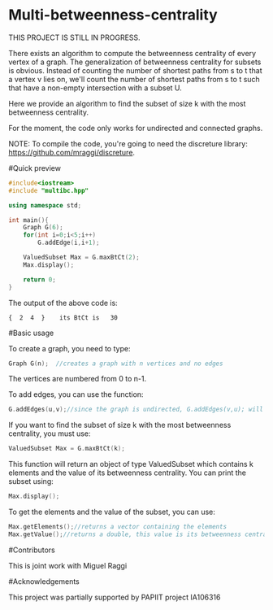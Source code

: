 # Multi-betweenness-centrality

THIS PROJECT IS STILL IN PROGRESS.

There exists an algorithm to compute the betweenness centrality of every vertex of a graph. The generalization of betweenness centrality for subsets is obvious. Instead of counting the number of shortest paths from s to t that a vertex v lies on, we'll count the number of shortest paths from s to t such that have a non-empty intersection with a subset U.

Here we provide an algorithm to find the subset of size k with the most betweenness centrality.

For the moment, the code only works for undirected and connected graphs.

NOTE: To compile the code, you're going to need the discreture library: https://github.com/mraggi/discreture.

#Quick preview

```c++
#include<iostream>
#include "multibc.hpp"

using namespace std;

int main(){
    Graph G(6);
    for(int i=0;i<5;i++)
        G.addEdge(i,i+1);

    ValuedSubset Max = G.maxBtCt(2);
    Max.display();

    return 0;
}

```

The output of the above code is:

    {  2  4  }    its BtCt is   30




#Basic usage

To create a graph, you need to type:
```c++
Graph G(n);  //creates a graph with n vertices and no edges
```
The vertices are numbered from 0 to n-1.


To add edges, you can use the function:
```c++
G.addEdges(u,v);//since the graph is undirected, G.addEdges(v,u); will do the same
```



If you want to find the subset of size k with the most betweenness centrality, you must use:
```c++
ValuedSubset Max = G.maxBtCt(k);
```
This function will return an object of type ValuedSubset which contains k elements and the value of its betweenness centrality. You can print the subset using:
```c++
Max.display(); 
```
To get the elements and the value of the subset, you can use:
```c++
Max.getElements();//returns a vector containing the elements
Max.getValue();//returns a double, this value is its betweenness centrality
```

#Contributors

This is joint work with Miguel Raggi


#Acknowledgements

This project was partially supported by PAPIIT project IA106316
